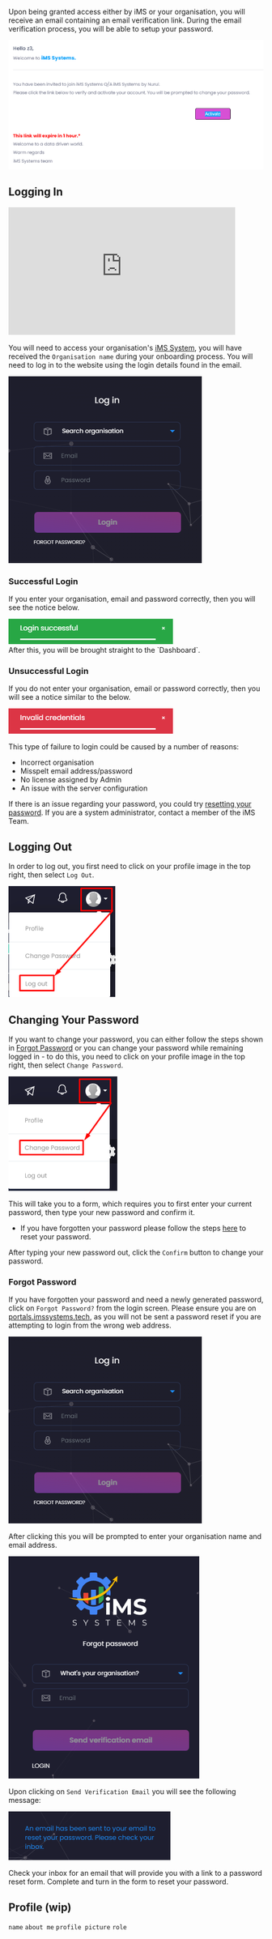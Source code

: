 Upon being granted access either by iMS or your organisation, you will receive an email containing an email verification link. During the email verification process, you will be able to setup your password.

<img src="/img/DocImg/General Information/New_User/New_User_Email.png" alt="New User Email" class="center"/>

## Logging In

<iframe src="https://www.youtube-nocookie.com/embed/9xyhqlusJmA?vq=hd1080&rel=0&cc_load_policy=1&color=white" width="448" height="252" frameborder="0" allow="fullscreen" allowfullscreen></iframe>

You will need to access your organisation's [iMS System](https://portals.imssystems.tech), you will have received the `Organisation name` during your onboarding process. You will need to log in to the website using the login details found in the email. 

<img src="/img/DocImg/General Information/New_User/Log_In.png" alt="Log In" class="center"/>

### Successful Login

If you enter your organisation, email and password correctly, then you will see the notice below.

<img src="/img/DocImg/General Information/New_User/Log_In_Successful.png" alt="Log In Successful" class="center"/>
<br/>
After this, you will be brought straight to the `Dashboard`.

### Unsuccessful Login

If you do not enter your organisation, email or password correctly, then you will see a notice similar to the below.

<img src="/img/DocImg/General Information/New_User/Log_In_Failure.png" alt="Log In Failure" class="center"/>

This type of failure to login could be caused by a number of reasons:

+ Incorrect organisation
+ Misspelt email address/password
+ No license assigned by Admin
+ An issue with the server configuration

If there is an issue regarding your password, you could try [resetting your password][Forgot Password]. If you are a system administrator, contact a member of the iMS Team.

## Logging Out

In order to log out, you first need to click on your profile image in the top right, then select `Log Out`.

<img src="/img/DocImg/General Information/New_User/Log_Out.png" alt="Log Out" class="center"/>

## Changing Your Password

If you want to change your password, you can either follow the steps shown in [Forgot Password][] or you can change your password while remaining logged in - to do this, you need to click on your profile image in the top right, then select `Change Password`. 

<img src="/img/DocImg/General Information/New_User/Change_Password.png" alt="Change Password" class="center"/>

This will take you to a form, which requires you to first enter your current password, then type your new password and confirm it.

+ If you have forgotten your password please follow the steps [here][Forgot Password] to reset your password.

After typing your new password out, click the `Confirm` button to change your password. 

### Forgot Password

If you have forgotten your password and need a newly generated password, click on `Forgot Password?` from the login screen. Please ensure you are on [portals.imssystems.tech](https://portals.imssystems.tech), as you will not be sent a password reset if you are attempting to login from the wrong web address.

<img src="/img/DocImg/General Information/New_User/Log_In.png" alt="Log In" class="center"/>

 
After clicking this you will be prompted to enter your organisation name and email address.

<img src="/img/DocImg/General Information/New_User/Forgot_Password.png" alt="Forgot Password" class="center"/>


Upon clicking on `Send Verification Email` you will see the following message:

<img src="/img/DocImg/General Information/New_User/Reset_Password_Email.png" alt="Reset Password Email" class="center"/>


Check your inbox for an email that will provide you with a link to a password reset form. Complete and turn in the form to reset your password.

## Profile (**wip**)

`name`
`about me`
`profile picture`
`role`

[Forgot Password]: #forgot-password "#Forgot-Password"
[Troubleshooting Guide]: ../intro 
